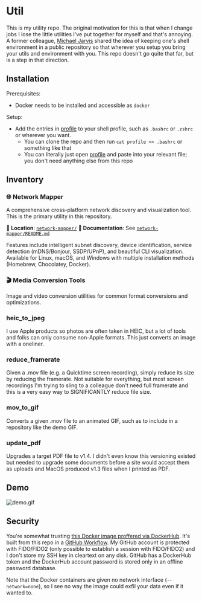 # Util
This is my utility repo. The original motivation for this is that when I change jobs I lose the little utilities I've put together for myself and that's annoying. A former colleague, [Michael Jarvis](https://www.linkedin.com/in/michaeljarvis/) shared the idea of keeping one's shell environment in a public repository so that wherever you setup you bring your utils and environment with you. This repo doesn't go quite that far, but is a step in that direction.


## Installation
Prerequisites:
  * Docker needs to be installed and accessible as `docker`

Setup:
  * Add the entries in [profile](profile) to your shell profile, such as `.bashrc` or `.zshrc` or wherever you want.
    * You can clone the repo and then run `cat profile >> .bashrc` or something like that
    * You can literally just open [profile](profile) and paste into your relevant file; you don't need anything else from this repo

## Inventory

### 🌐 Network Mapper
A comprehensive cross-platform network discovery and visualization tool. This is the primary utility in this repository.

**📁 Location**: [`network-mapper/`](network-mapper/)
**📖 Documentation**: See [`network-mapper/README.md`](network-mapper/README.md)

Features include intelligent subnet discovery, device identification, service detection (mDNS/Bonjour, SSDP/UPnP), and beautiful CLI visualization. Available for Linux, macOS, and Windows with multiple installation methods (Homebrew, Chocolatey, Docker).

### 🎬 Media Conversion Tools
Image and video conversion utilities for common format conversions and optimizations.
### heic_to_jpeg
I use Apple products so photos are often taken in HEIC, but a lot of tools and folks can only consume non-Apple formats. This just converts an image with a oneliner.
### reduce_framerate
Given a .mov file (e.g. a Quicktime screen recording), simply reduce its size by reducing the framerate. Not suitable for everything, but most screen recordings I'm trying to sling to a colleague don't need full framerate and this is a very easy way to SIGNIFICANTLY reduce file size.
### mov_to_gif
Converts a given .mov file to an animated GIF, such as to include in a repository like the demo GIF.
### update_pdf
Upgrades a target PDF file to v1.4. I didn't even know this versioning existed but needed to upgrade some documents before a site would accept them as uploads and MacOS produced v1.3 files when I printed as PDF.

## Demo
![demo.gif](demo.gif)
## Security
You're somewhat trusting [this Docker image proffered via DockerHub](https://hub.docker.com/repository/docker/nickborgers/mov-to-gif/general). It's built from this repo in a [GitHub Workflow](.github/workflows/publish.yml). My GitHub account is protected with FIDO/FIDO2 (only possible to establish a session with FIDO/FIDO2) and I don't store my SSH key in cleartext on any disk. GitHub has a DockerHub token and the DockerHub account password is stored only in an offline password database.

Note that the Docker containers are given no network interface (`--network=none`), so I see no way the image could exfil your data even if it wanted to.
